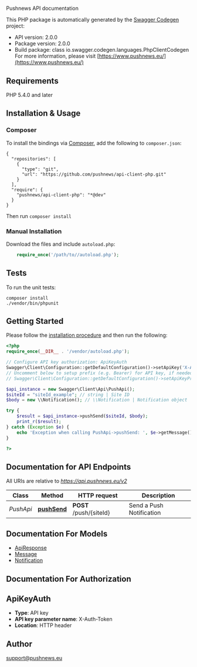 # 
Pushnews API documentation

This PHP package is automatically generated by the [Swagger Codegen](https://github.com/swagger-api/swagger-codegen) project:

- API version: 2.0.0
- Package version: 2.0.0
- Build package: class io.swagger.codegen.languages.PhpClientCodegen
For more information, please visit [https://www.pushnews.eu/](https://www.pushnews.eu/)

## Requirements

PHP 5.4.0 and later

## Installation & Usage
### Composer

To install the bindings via [Composer](http://getcomposer.org/), add the following to `composer.json`:

```
{
  "repositories": [
    {
      "type": "git",
      "url": "https://github.com/pushnews/api-client-php.git"
    }
  ],
  "require": {
    "pushnews/api-client-php": "*@dev"
  }
}
```

Then run `composer install`

### Manual Installation

Download the files and include `autoload.php`:

```php
    require_once('/path/to//autoload.php');
```

## Tests

To run the unit tests:

```
composer install
./vendor/bin/phpunit
```

## Getting Started

Please follow the [installation procedure](#installation--usage) and then run the following:

```php
<?php
require_once(__DIR__ . '/vendor/autoload.php');

// Configure API key authorization: ApiKeyAuth
Swagger\Client\Configuration::getDefaultConfiguration()->setApiKey('X-Auth-Token', 'YOUR_API_KEY');
// Uncomment below to setup prefix (e.g. Bearer) for API key, if needed
// Swagger\Client\Configuration::getDefaultConfiguration()->setApiKeyPrefix('X-Auth-Token', 'Bearer');

$api_instance = new Swagger\Client\Api\PushApi();
$siteId = "siteId_example"; // string | Site ID
$body = new \\Notification(); // \\Notification | Notification object

try {
    $result = $api_instance->pushSend($siteId, $body);
    print_r($result);
} catch (Exception $e) {
    echo 'Exception when calling PushApi->pushSend: ', $e->getMessage(), PHP_EOL;
}

?>
```

## Documentation for API Endpoints

All URIs are relative to *https://api.pushnews.eu/v2*

Class | Method | HTTP request | Description
------------ | ------------- | ------------- | -------------
*PushApi* | [**pushSend**](docs/Api/PushApi.md#pushsend) | **POST** /push/{siteId} | Send a Push Notification


## Documentation For Models

 - [ApiResponse](docs/Model/ApiResponse.md)
 - [Message](docs/Model/Message.md)
 - [Notification](docs/Model/Notification.md)


## Documentation For Authorization


## ApiKeyAuth

- **Type**: API key
- **API key parameter name**: X-Auth-Token
- **Location**: HTTP header


## Author

support@pushnews.eu


